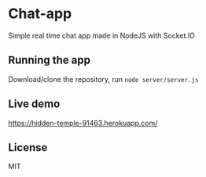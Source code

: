 # Chat-app
Simple real time chat app made in NodeJS with Socket.IO

## Running the app

Download/clone the repository, run `node server/server.js`

## Live demo

https://hidden-temple-91463.herokuapp.com/

## License 
MIT

